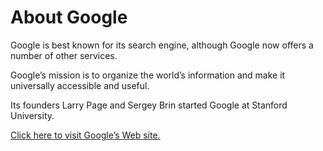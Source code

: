<head>
<title>Popular Websites: Google</title>
</head>
<body>
<h1>About Google</h1>
<p>Google is best known for its search engine, although Google now offers a
number of other services.</p>
<p>Google’s mission is to organize the world’s information and make it
universally accessible and useful.</p>
<p>Its founders Larry Page and Sergey Brin started Google at Stanford
University.</p>
<p><a href=”http://www.Google.com/”>Click here to visit Google’s Web
site.</a></p>
</body>
</html>
